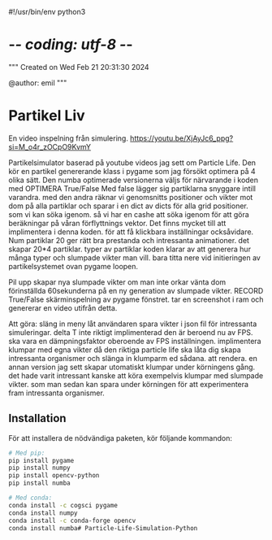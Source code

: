 #!/usr/bin/env python3
# -*- coding: utf-8 -*-
"""
Created on Wed Feb 21 20:31:30 2024

@author: emil
"""
# Partikel Liv
En video inspelning från simulering. 
https://youtu.be/XjAyJc6_ppg?si=M_o4r_zOCpO9KvmY

Partikelsimulator baserad på youtube videos jag sett om Particle Life.
Den kör en partikel genererande klass i pygame som jag försökt optimera på 4 olika sätt.
Den numba optimerade versionerna väljs för närvarande i koden med OPTIMERA True/False
Med false lägger sig partiklarna snyggare intill varandra.
med den andra räknar vi genomsnitts positioner och vikter mot dom på alla partiklar och sparar i en dict av dicts för alla grid positioner. som vi kan söka igenom.
så vi har en cashe att söka igenom för att göra beräkningar på våran förflyttnings vektor.
Det finns mycket till att implimentera i denna koden.
för att få klickbara inställningar ocksåvidare.
Num partiklar 20 ger rätt bra prestanda och intressanta animationer. det skapar 20*4 partiklar.
typer av partiklar koden klarar av att generera hur många typer och slumpade vikter man vill. bara titta nere vid initieringen av partikelsystemet ovan pygame loopen.

Pil upp skapar nya slumpade vikter om man inte orkar vänta dom förinställda 60sekunderna på en ny generation av slumpade vikter.
RECORD True/False skärminspelning av pygame fönstret. tar en screenshot i ram och genererar en video utifrån detta.

Att göra:
    släng in meny
    låt användaren spara vikter i json fil för intressanta simuleringar.
    delta T inte riktigt implimenterad den är beroend nu av FPS.
    ska vara en dämpningsfaktor oberoende av FPS inställningen.
    implimentera klumpar med egna vikter då den riktiga particle life ska låta dig skapa intressanta organismer och slänga in klumparm ed sådana. att rendera.
    en annan version jag sett skapar utomatiskt klumpar under körningens gång. det hade varit intressant kanske att köra exempelvis klumpar med slumpade vikter.
    som man sedan kan spara under körningen för att experimentera fram intressanta organismer.

## Installation

För att installera de nödvändiga paketen, kör följande kommandon:

```bash
# Med pip:
pip install pygame
pip install numpy
pip install opencv-python
pip install numba

# Med conda:
conda install -c cogsci pygame
conda install numpy
conda install -c conda-forge opencv
conda install numba# Particle-Life-Simulation-Python
